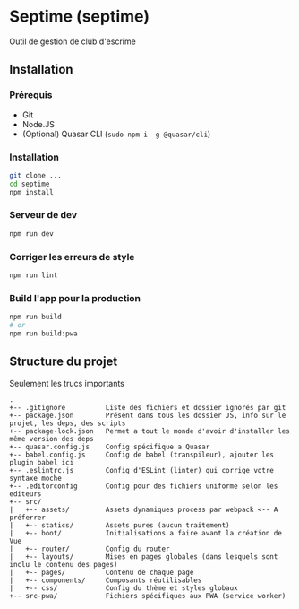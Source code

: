 # Septime (septime)

Outil de gestion de club d'escrime

## Installation

### Prérequis
* Git
* Node.JS
* (Optional) Quasar CLI (`sudo npm i -g @quasar/cli`)

### Installation
```bash
git clone ...
cd septime
npm install
```

### Serveur de dev
```bash
npm run dev
```

### Corriger les erreurs de style
```bash
npm run lint
```

### Build l'app pour la production
```bash
npm run build
# or
npm run build:pwa
```

## Structure du projet

Seulement les trucs importants

```
.
+-- .gitignore          Liste des fichiers et dossier ignorés par git
+-- package.json        Présent dans tous les dossier JS, info sur le projet, les deps, des scripts
+-- package-lock.json   Permet a tout le monde d'avoir d'installer les même version des deps
+-- quasar.config.js    Config spécifique a Quasar
+-- babel.config.js     Config de babel (transpileur), ajouter les plugin babel ici
+-- .eslintrc.js        Config d'ESLint (linter) qui corrige votre syntaxe moche
+-- .editorconfig       Config pour des fichiers uniforme selon les editeurs
+-- src/
|   +-- assets/         Assets dynamiques process par webpack <-- A préferrer 
|   +-- statics/        Assets pures (aucun traitement)
|   +-- boot/           Initialisations a faire avant la création de Vue
|   +-- router/         Config du router
|   +-- layouts/        Mises en pages globales (dans lesquels sont inclu le contenu des pages)
|   +-- pages/          Contenu de chaque page
|   +-- components/     Composants réutilisables
|   +-- css/            Config du thème et styles globaux
+-- src-pwa/            Fichiers spécifiques aux PWA (service worker)
```
